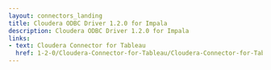 ```yaml
---
layout: connectors_landing
title: Cloudera ODBC Driver 1.2.0 for Impala
description: Cloudera ODBC Driver 1.2.0 for Impala
links:
- text: Cloudera Connector for Tableau
  href: 1-2-0/Cloudera-Connector-for-Tableau/Cloudera-Connector-for-Tableau.html
---
```

